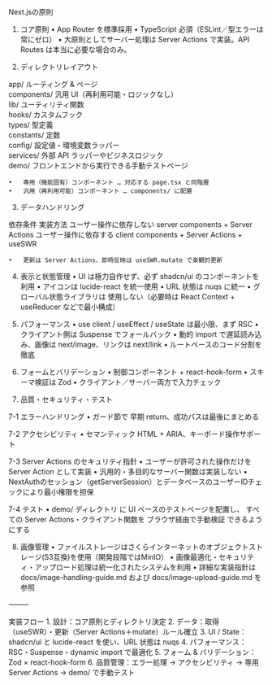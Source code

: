 Next.jsの原則

1. コア原則
	•	App Router を標準採用
	•	TypeScript 必須（ESLint／型エラーは常にゼロ）
	•	大原則としてサーバー処理は Server Actions で実装。API Routes は本当に必要な場合のみ。

2. ディレクトリレイアウト

app/         ルーティング & ページ  
components/  汎用 UI（再利用可能・ロジックなし）  
lib/         ユーティリティ関数  
hooks/       カスタムフック  
types/       型定義  
constants/   定数  
config/      設定値・環境変数ラッパー  
services/    外部 API ラッパーやビジネスロジック  
demo/        フロントエンドから実行できる手動テストページ

	•	専用（機能固有）コンポーネント … 対応する page.tsx と同階層
	•	汎用（再利用可能）コンポーネント … components/ に配置

3. データハンドリング

依存条件	実装方法
ユーザー操作に依存しない	server components + Server Actions
ユーザー操作に依存する	client components + Server Actions + useSWR

	•	更新は Server Actions、即時反映は useSWR.mutate で楽観的更新

4. 表示と状態管理
	•	UI は極力自作せず、必ず shadcn/ui のコンポーネントを利用
	•	アイコンは lucide-react を統一使用
	•	URL 状態は nuqs に統一
	•	グローバル状態ライブラリは 使用しない（必要時は React Context + useReducer などで最小構成）

5. パフォーマンス
	•	use client / useEffect / useState は最小限、まず RSC
	•	クライアント側は Suspense でフォールバック
	•	動的 import で遅延読み込み、画像は next/image、リンクは next/link
	•	ルートベースのコード分割を徹底

6. フォームとバリデーション
	•	制御コンポーネント + react-hook-form
	•	スキーマ検証は Zod
	•	クライアント／サーバー両方で入力チェック

7. 品質・セキュリティ・テスト

7-1 エラーハンドリング
	•	ガード節で 早期 return、成功パスは最後にまとめる

7-2 アクセシビリティ
	•	セマンティック HTML + ARIA、キーボード操作サポート

7-3 Server Actions のセキュリティ指針
	•	ユーザーが許可された操作だけを Server Action として実装
	•	汎用的・多目的なサーバー関数は実装しない
	•	NextAuthのセッション（getServerSession）とデータベースのユーザーIDチェックにより最小権限を担保

7-4 テスト
	•	demo/ ディレクトリ に UI ベースのテストページを配置し、
すべての Server Actions・クライアント関数を ブラウザ経由で手動検証 できるようにする

8. 画像管理
	•	ファイルストレージはさくらインターネットのオブジェクトストレージ(S3互換)を使用（開発段階ではMinIO）
	•	画像最適化・セキュリティ・アップロード処理は統一化されたシステムを利用
	•	詳細な実装指針は docs/image-handling-guide.md および docs/image-upload-guide.md を参照

⸻

実装フロー
	1.	設計：コア原則とディレクトリ決定
	2.	データ：取得（useSWR）・更新（Server Actions＋mutate）ルール確立
	3.	UI / State：shadcn/ui と lucide-react を使い、URL 状態は nuqs
	4.	パフォーマンス：RSC・Suspense・dynamic import で最適化
	5.	フォーム & バリデーション：Zod × react-hook-form
	6.	品質管理：エラー処理 → アクセシビリティ → 専用 Server Actions → demo/ で手動テスト
    